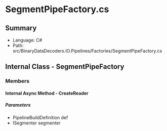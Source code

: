 ﻿# SegmentPipeFactory.cs

## Summary

* Language: C#
* Path: src/BinaryDataDecoders.IO.Pipelines/Factories/SegmentPipeFactory.cs

## Internal Class - SegmentPipeFactory

### Members

#### Internal Async Method - CreateReader

#####  Parameters

 - PipelineBuildDefinition def 
 - ISegmenter segmenter 

